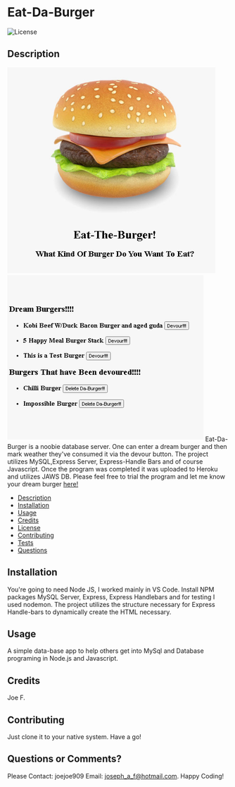 # Eat-Da-Burger

![License](https://img.shields.io/badge/License-MIT-blue.svg "License Badge")

## Description
<img src = "./img/eb.png">
<img src = "./img/bl.png">
Eat-Da-Burger is a noobie database server. One can enter a dream burger and then mark weather they've consumed it via the devour button. The project utilizes MySQL,Express Server, Express-Handle Bars and of course Javascript. Once the program was completed it was uploaded to Heroku and utilizes JAWS DB. Please feel free to trial the program and let me know your dream burger <a href= "https://afternoon-sierra-35614.herokuapp.com/">here!</a> 

     
  - [Description](#description)
  - [Installation](#installation)
  - [Usage](#usage)
  - [Credits](#credits)
  - [License](#license)
  - [Contributing](#contributing)
  - [Tests](#tests)
  - [Questions](#Questions)

## Installation

You're going to need Node JS, I worked mainly in VS Code. Install NPM packages MySQL Server, Express, Express Handlebars and for testing I used nodemon. The project utilizes the structure necessary for Express Handle-bars to dynamically create the HTML necessary.

## Usage

A simple data-base app to help others get into MySql and Database programing in Node.js and Javascript.

## Credits

Joe F.

## Contributing

Just clone it to your native system. Have a go!

## Questions or Comments?
Please Contact: joejoe909 Email: joseph_a_f@hotmail.com. Happy Coding!